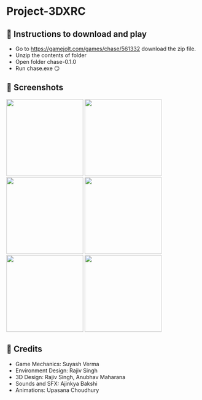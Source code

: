 # Project-3DXRC

## 📝 Instructions to download and play
- Go to https://gamejolt.com/games/chase/561332 download the zip file.
- Unzip the contents of folder
- Open folder chase-0.1.0
- Run chase.exe 😏

## 📱 Screenshots
<p>
  <img src="https://user-images.githubusercontent.com/58210877/123508487-6cdba980-d68d-11eb-9544-a621b6bf2cfb.png" width="200" />
  <img src="https://user-images.githubusercontent.com/58210877/123508497-7bc25c00-d68d-11eb-8572-e8e141f5dbde.png" width="200" />
  <img src="https://user-images.githubusercontent.com/58210877/123508521-8e3c9580-d68d-11eb-8427-d17695bd899c.png" width="200" />
  <img src="https://user-images.githubusercontent.com/58210877/123508497-7bc25c00-d68d-11eb-8572-e8e141f5dbde.png" width="200" />
  <img src="https://user-images.githubusercontent.com/58210877/123508524-8f6dc280-d68d-11eb-83fc-c0c3a3f5874f.png" width="200" />
  <img src="https://user-images.githubusercontent.com/58210877/123508525-91378600-d68d-11eb-8338-caa0359bf559.png" width="200" />
</p>

## 👏 Credits
- Game Mechanics: Suyash Verma
- Environment Design: Rajiv Singh
- 3D Design: Rajiv Singh, Anubhav Maharana
- Sounds and SFX: Ajinkya Bakshi
- Animations: Upasana Choudhury
